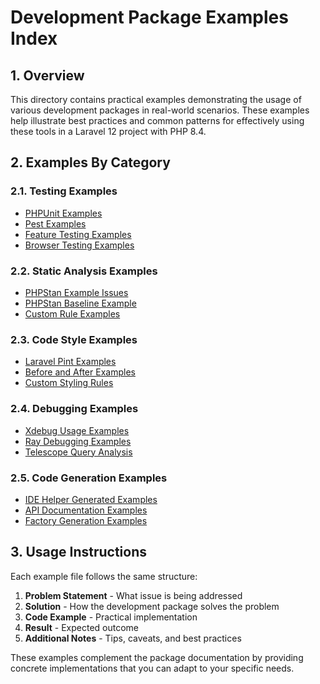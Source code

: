 # Development Package Examples Index

## 1. Overview

This directory contains practical examples demonstrating the usage of various development packages in real-world scenarios. These examples help illustrate best practices and common patterns for effectively using these tools in a Laravel 12 project with PHP 8.4.

## 2. Examples By Category

### 2.1. Testing Examples

- [PHPUnit Examples](testing/phpunit-examples.md)
- [Pest Examples](testing/pest-examples.md)
- [Feature Testing Examples](testing/feature-testing.md)
- [Browser Testing Examples](testing/browser-testing.md)

### 2.2. Static Analysis Examples

- [PHPStan Example Issues](static-analysis/phpstan-examples.md)
- [PHPStan Baseline Example](static-analysis/phpstan-baseline-example.md)
- [Custom Rule Examples](static-analysis/custom-rule-examples.md)

### 2.3. Code Style Examples

- [Laravel Pint Examples](code-style/pint-examples.md)
- [Before and After Examples](code-style/before-after-examples.md)
- [Custom Styling Rules](code-style/custom-styling.md)

### 2.4. Debugging Examples

- [Xdebug Usage Examples](debugging/xdebug-examples.md)
- [Ray Debugging Examples](debugging/ray-examples.md)
- [Telescope Query Analysis](debugging/telescope-query-analysis.md)

### 2.5. Code Generation Examples

- [IDE Helper Generated Examples](code-generation/ide-helper-examples.md)
- [API Documentation Examples](code-generation/api-doc-examples.md)
- [Factory Generation Examples](code-generation/factory-examples.md)

## 3. Usage Instructions

Each example file follows the same structure:

1. **Problem Statement** - What issue is being addressed
2. **Solution** - How the development package solves the problem
3. **Code Example** - Practical implementation
4. **Result** - Expected outcome
5. **Additional Notes** - Tips, caveats, and best practices

These examples complement the package documentation by providing concrete implementations that you can adapt to your specific needs.
